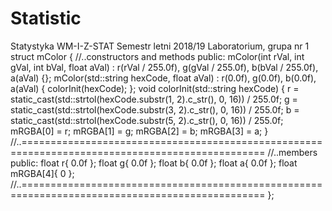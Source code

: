 # Statistic
Statystyka WM-I-Z-STAT  Semestr letni 2018/19  Laboratorium, grupa nr 1
    struct mColor
    {
      //..constructors and methods
    public:
      mColor(int rVal, int gVal, int bVal, float aVal) : r(rVal / 255.0f), g(gVal / 255.0f), b(bVal / 255.0f), a(aVal) {};
      mColor(std::string hexCode, float aVal) : r(0.0f), g(0.0f), b(0.0f), a(aVal) { colorInit(hexCode); };
      void colorInit(std::string hexCode)
      {
        r = static_cast<float>(std::strtol(hexCode.substr(1, 2).c_str(), 0, 16)) / 255.0f;
        g = static_cast<float>(std::strtol(hexCode.substr(3, 2).c_str(), 0, 16)) / 255.0f;
        b = static_cast<float>(std::strtol(hexCode.substr(5, 2).c_str(), 0, 16)) / 255.0f;
        mRGBA[0] = r;
        mRGBA[1] = g;
        mRGBA[2] = b;
        mRGBA[3] = a;
      }
      //..================================================================================================
      //..members
    public:
      float r{ 0.0f };
      float g{ 0.0f };
      float b{ 0.0f };
      float a{ 0.0f };
      float mRGBA[4]{ 0 };
      //..================================================================================================
    };

